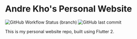 # Andre Kho's Personal Website

![GitHub Workflow Status (branch)](https://img.shields.io/github/workflow/status/nekoto-kun/nekoto-kun.github.io/Build%20and%20Deploy%20Flutter%20Web/main?style=for-the-badge)
![GitHub last commit](https://img.shields.io/github/last-commit/nekoto-kun/nekoto-kun.github.io?style=for-the-badge)

This is my personal website repo, built using Flutter 2.
